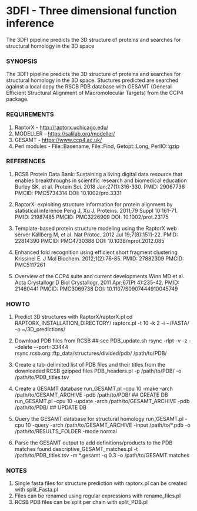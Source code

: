 # 3DFI - Three dimensional function inference
The 3DFI pipeline predicts the 3D structure of proteins and searches for structural homology in the 3D space

### SYNOPSIS
The 3DFI pipeline predicts the 3D structure of proteins and searches for structural homology in the 3D space.
Stuctures predicted are searched against a local copy the RSCB PDB database with GESAMT (General Efficient
Structural Alignment of Macromolecular Targets) from the CCP4 package.

### REQUIREMENTS
1. RaptorX - http://raptorx.uchicago.edu/
2. MODELLER - https://salilab.org/modeller/
3. GESAMT -  https://www.ccp4.ac.uk/
4. Perl modules - File::Basename, File::Find, Getopt::Long, PerlIO::gzip

### REFERENCES
1) RCSB Protein Data Bank: Sustaining a living digital data resource that enables breakthroughs in scientific research and biomedical education
Burley SK, et al. Protein Sci. 2018 Jan;27(1):316-330. PMID: 29067736 PMCID: PMC5734314 DOI: 10.1002/pro.3331

2) RaptorX: exploiting structure information for protein alignment by statistical inference
Peng J, Xu J. Proteins. 2011;79 Suppl 10:161-71. PMID: 21987485 PMCID: PMC3226909 DOI: 10.1002/prot.23175

3) Template-based protein structure modeling using the RaptorX web server
Källberg M, et al. Nat Protoc. 2012 Jul 19;7(8):1511-22. PMID: 22814390 PMCID: PMC4730388 DOI: 10.1038/nprot.2012.085

4) Enhanced fold recognition using efficient short fragment clustering
Krissinel E. J Mol Biochem. 2012;1(2):76-85. PMID: 27882309 PMCID: PMC5117261

5) Overview of the CCP4 suite and current developments
Winn MD et al. Acta Crystallogr D Biol Crystallogr. 2011 Apr;67(Pt 4):235-42. PMID: 21460441 PMCID: PMC3069738 DOI: 10.1107/S0907444910045749

### HOWTO
1) Predict 3D structures with RaptorX/raptorX.pl
cd RAPTORX_INSTALLATION_DIRECTORY/
raptorx.pl -t 10 -k 2 -i ~/FASTA/ -o ~/3D_predictions/

2) Download PDB files from RCSB ## see PDB_update.sh
rsync -rlpt -v -z --delete --port=33444 \
rsync.rcsb.org::ftp_data/structures/divided/pdb/ /path/to/PDB/

3) Create a tab-delimited list of PDB files and their titles from the downloaded RCSB gzipped files
PDB_headers.pl -p /path/to/PDB/ -o /path/to/PDB_titles.tsv

4) Create a GESAMT database
run_GESAMT.pl -cpu 10 -make -arch /path/to/GESAMT_ARCHIVE -pdb /path/to/PDB/	## CREATE DB
run_GESAMT.pl -cpu 10 -update -arch /path/to/GESAMT_ARCHIVE -pdb /path/to/PDB/	## UPDATE DB

5) Query the GESAMT database for structural homology
run_GESAMT.pl -cpu 10 -query -arch /path/to/GESAMT_ARCHIVE -input /path/to/*.pdb -o /path/to/RESULTS_FOLDER -mode normal

6) Parse the GESAMT output to add definitions/products to the PDB matches found
descriptive_GESAMT_matches.pl -t /path/to/PDB_titles.tsv -m *.gesamt -q 0.3 -o /path/to/GESAMT.matches 

### NOTES 
1. Single fasta files for structure prediction with raptorx.pl can be created with split_Fasta.pl
2. Files can be renamed using regular expressions with rename_files.pl
3. RCSB PDB files can be split per chain with split_PDB.pl
